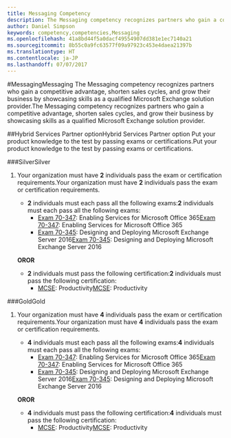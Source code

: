 ```yaml
---
title: Messaging Competency
description: The Messaging competency recognizes partners who gain a competitive advantage, shorten sales cycles, and grow their business by showcasing skills as a qualified Microsoft Exchange solution provider.
author: Daniel Simpson
keywords: competency,competencies,Messaging
ms.openlocfilehash: 41a8bd44f5a0dacf49554907dd381e1ec7140a21
ms.sourcegitcommit: 8b55c0a9fc63577f09a97923c453e4daea21397b
ms.translationtype: HT
ms.contentlocale: ja-JP
ms.lasthandoff: 07/07/2017
---
```

#<a name="messaging"></a><span data-ttu-id="c58d2-104">Messaging</span><span class="sxs-lookup"><span data-stu-id="c58d2-104">Messaging</span></span>
<span data-ttu-id="c58d2-105">The Messaging competency recognizes partners who gain a competitive advantage, shorten sales cycles, and grow their business by showcasing skills as a qualified Microsoft Exchange solution provider.</span><span class="sxs-lookup"><span data-stu-id="c58d2-105">The Messaging competency recognizes partners who gain a competitive advantage, shorten sales cycles, and grow their business by showcasing skills as a qualified Microsoft Exchange solution provider.</span></span>

##<a name="hybrid-services-partner-option"></a><span data-ttu-id="c58d2-106">Hybrid Services Partner option</span><span class="sxs-lookup"><span data-stu-id="c58d2-106">Hybrid Services Partner option</span></span>
<span data-ttu-id="c58d2-107">Put your product knowledge to the test by passing exams or certifications.</span><span class="sxs-lookup"><span data-stu-id="c58d2-107">Put your product knowledge to the test by passing exams or certifications.</span></span>

###<a name="silver"></a><span data-ttu-id="c58d2-108">Silver</span><span class="sxs-lookup"><span data-stu-id="c58d2-108">Silver</span></span>
1. <span data-ttu-id="c58d2-109">Your organization must have **2** individuals pass the exam or certification requirements.</span><span class="sxs-lookup"><span data-stu-id="c58d2-109">Your organization must have **2** individuals pass the exam or certification requirements.</span></span>
    
    - <span data-ttu-id="c58d2-110">**2** individuals must each pass all the following exams:</span><span class="sxs-lookup"><span data-stu-id="c58d2-110">**2** individuals must each pass all the following exams:</span></span>
        - <span data-ttu-id="c58d2-111">[Exam 70-347](https://www.microsoft.com/en-us/learning/exam-70-347.aspx): Enabling Services for Microsoft Office 365</span><span class="sxs-lookup"><span data-stu-id="c58d2-111">[Exam 70-347](https://www.microsoft.com/en-us/learning/exam-70-347.aspx): Enabling Services for Microsoft Office 365</span></span>
        - <span data-ttu-id="c58d2-112">[Exam 70-345](https://www.microsoft.com/en-us/learning/exam-70-345.aspx): Designing and Deploying Microsoft Exchange Server 2016</span><span class="sxs-lookup"><span data-stu-id="c58d2-112">[Exam 70-345](https://www.microsoft.com/en-us/learning/exam-70-345.aspx): Designing and Deploying Microsoft Exchange Server 2016</span></span>

    **<span data-ttu-id="c58d2-113">OR</span><span class="sxs-lookup"><span data-stu-id="c58d2-113">OR</span></span>**

     - <span data-ttu-id="c58d2-114">**2** individuals must pass the following certification:</span><span class="sxs-lookup"><span data-stu-id="c58d2-114">**2** individuals must pass the following certification:</span></span>
        - <span data-ttu-id="c58d2-115">[MCSE](https://www.microsoft.com/en-us/learning/mcse-productivity-certification.aspx): Productivity</span><span class="sxs-lookup"><span data-stu-id="c58d2-115">[MCSE](https://www.microsoft.com/en-us/learning/mcse-productivity-certification.aspx): Productivity</span></span>

###<a name="gold"></a><span data-ttu-id="c58d2-116">Gold</span><span class="sxs-lookup"><span data-stu-id="c58d2-116">Gold</span></span>
1. <span data-ttu-id="c58d2-117">Your organization must have **4** individuals pass the exam or certification requirements.</span><span class="sxs-lookup"><span data-stu-id="c58d2-117">Your organization must have **4** individuals pass the exam or certification requirements.</span></span>

    - <span data-ttu-id="c58d2-118">**4** individuals must each pass all the following exams:</span><span class="sxs-lookup"><span data-stu-id="c58d2-118">**4** individuals must each pass all the following exams:</span></span>
        - <span data-ttu-id="c58d2-119">[Exam 70-347](https://www.microsoft.com/en-us/learning/exam-70-347.aspx): Enabling Services for Microsoft Office 365</span><span class="sxs-lookup"><span data-stu-id="c58d2-119">[Exam 70-347](https://www.microsoft.com/en-us/learning/exam-70-347.aspx): Enabling Services for Microsoft Office 365</span></span>
        - <span data-ttu-id="c58d2-120">[Exam 70-345](https://www.microsoft.com/en-us/learning/exam-70-345.aspx): Designing and Deploying Microsoft Exchange Server 2016</span><span class="sxs-lookup"><span data-stu-id="c58d2-120">[Exam 70-345](https://www.microsoft.com/en-us/learning/exam-70-345.aspx): Designing and Deploying Microsoft Exchange Server 2016</span></span>

    **<span data-ttu-id="c58d2-121">OR</span><span class="sxs-lookup"><span data-stu-id="c58d2-121">OR</span></span>**

    - <span data-ttu-id="c58d2-122">**4** individuals must pass the following certification:</span><span class="sxs-lookup"><span data-stu-id="c58d2-122">**4** individuals must pass the following certification:</span></span>
        - <span data-ttu-id="c58d2-123">[MCSE](https://www.microsoft.com/en-us/learning/mcse-productivity-certification.aspx): Productivity</span><span class="sxs-lookup"><span data-stu-id="c58d2-123">[MCSE](https://www.microsoft.com/en-us/learning/mcse-productivity-certification.aspx): Productivity</span></span>


